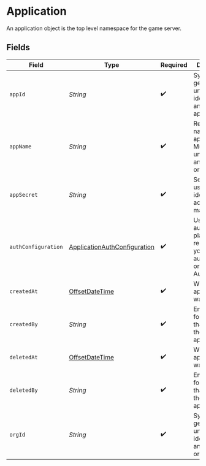 # Application

An application object is the top level namespace for the game server.


## Fields

| Field                                                                                       | Type                                                                                        | Required                                                                                    | Description                                                                                 | Example                                                                                     |
| ------------------------------------------------------------------------------------------- | ------------------------------------------------------------------------------------------- | ------------------------------------------------------------------------------------------- | ------------------------------------------------------------------------------------------- | ------------------------------------------------------------------------------------------- |
| `appId`                                                                                     | *String*                                                                                    | :heavy_check_mark:                                                                          | System generated unique identifier for an application.                                      | app-af469a92-5b45-4565-b3c4-b79878de67d2                                                    |
| `appName`                                                                                   | *String*                                                                                    | :heavy_check_mark:                                                                          | Readable name for an application. Must be unique within an organization.                    | minecraft                                                                                   |
| `appSecret`                                                                                 | *String*                                                                                    | :heavy_check_mark:                                                                          | Secret that is used for identity and access management.                                     | secret-6f706e83-0ec1-437a-9a46-7d4281eb2f39                                                 |
| `authConfiguration`                                                                         | [ApplicationAuthConfiguration](../../models/shared/ApplicationAuthConfiguration.md)         | :heavy_check_mark:                                                                          | Used to authenticate player requests. Use your own authentication or Hathora's Auth Client. |                                                                                             |
| `createdAt`                                                                                 | [OffsetDateTime](https://docs.oracle.com/javase/8/docs/api/java/time/OffsetDateTime.html)   | :heavy_check_mark:                                                                          | When the application was created.                                                           |                                                                                             |
| `createdBy`                                                                                 | *String*                                                                                    | :heavy_check_mark:                                                                          | Email address for the user that deleted the application.                                    | dev@hathora.dev                                                                             |
| `deletedAt`                                                                                 | [OffsetDateTime](https://docs.oracle.com/javase/8/docs/api/java/time/OffsetDateTime.html)   | :heavy_check_mark:                                                                          | When the application was deleted.                                                           |                                                                                             |
| `deletedBy`                                                                                 | *String*                                                                                    | :heavy_check_mark:                                                                          | Email address for the user that deleted the application.                                    | dev@hathora.dev                                                                             |
| `orgId`                                                                                     | *String*                                                                                    | :heavy_check_mark:                                                                          | System generated unique identifier for an organization.                                     | google-oauth2\|107030234048588177467                                                        |